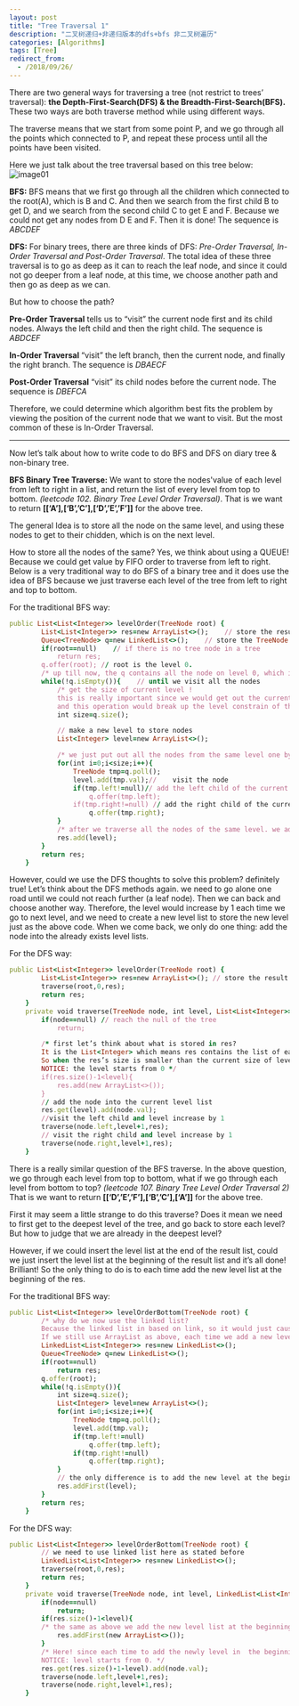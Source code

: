 ```yaml
---
layout: post
title: "Tree Traversal 1"
description: "二叉树递归+非递归版本的dfs+bfs 非二叉树遍历"
categories: [Algorithms]
tags: [Tree]
redirect_from:
  - /2018/09/26/
---
```


There are two general ways for traversing a tree (not restrict to trees’ traversal): **the Depth-First-Search(DFS) & the Breadth-First-Search(BFS).** These two ways are both traverse method while using different ways.


The traverse means that we start from some point P, and we go through all the points which connected to P, and repeat these process until all the points have been  visited. 

Here we just talk about the tree traversal based on this tree below:
![image01](http://sifanstephanie.github.io/assets/images/posts/tree1.png)


**BFS:** BFS means that we first go through all the children which connected to the root(A), which is B and C. And then we search from the first child B to get D, and we search from the second child C to get E and F. Because we could not get any nodes from D E and F. Then it is done! The sequence is *ABCDEF*

**DFS:** For binary trees, there are three kinds of DFS: *Pre-Order Traversal, In-Order Traversal and Post-Order Traversal*. The total idea of these three traversal is to go as deep as it can to reach the leaf node, and since it could not go deeper from a leaf node, at this time, we choose another path and then go as deep as we can.

But how to choose the path?

**Pre-Order Traversal** tells us to “visit” the current node first and its child nodes. Always the left child and then the right child. The sequence is *ABDCEF*

**In-Order Traversal** “visit” the left branch, then the current node, and finally the right branch. The sequence is *DBAECF*

**Post-Order Traversal** “visit” its child nodes before the current node. The sequence is *DBEFCA*

Therefore, we could determine which algorithm best fits the problem by viewing the position of the current node that we want to visit. But the most common of these is In-Order Traversal.

---
Now let’s talk about how to write code to do BFS and DFS on diary tree & non-binary tree.

**BFS Binary Tree Traverse:**
We want to store the nodes'value of each level from left to right in a list, and return the list of every level from top to bottom. *(leetcode 102. Binary Tree Level Order Traversal)*. That is we want to return **[[‘A’],[‘B’,’C’],[‘D’,’E’,’F’]]** for the above tree.

The general Idea is to store all the node on the same level, and using these nodes to get to their chidden, which is on the next level. 

How to store all the nodes of the same? Yes, we think about using a QUEUE! Because we could get value by FIFO order to traverse from left to right. Below is a very traditional way to do BFS of a binary tree and it does use the idea of BFS because we just traverse each level of the tree from left to right and top to bottom.

For the traditional BFS way:
~~~ ruby
public List<List<Integer>> levelOrder(TreeNode root) {
        List<List<Integer>> res=new ArrayList<>();    // store the result
        Queue<TreeNode> q=new LinkedList<>();    // store the TreeNode
        if(root==null)    // if there is no tree node in a tree
            return res;
        q.offer(root); // root is the level 0.
        /* up till now, the q contains all the node on level 0, which is the root node.*/
        while(!q.isEmpty()){    // until we visit all the nodes
            /* get the size of current level ! 
            this is really important since we would get out the current nodes on level x and put in the nodes on level x+1, 
            and this operation would break up the level constrain of the queue.*/
            int size=q.size();    

            // make a new level to store nodes
            List<Integer> level=new ArrayList<>();

            /* we just put out all the nodes from the same level one by one and add their children in to the new level list */
            for(int i=0;i<size;i++){
                TreeNode tmp=q.poll();
                level.add(tmp.val);//    visit the node
                if(tmp.left!=null)// add the left child of the current node
                    q.offer(tmp.left);
                if(tmp.right!=null) // add the right child of the current node
                    q.offer(tmp.right);
            }
            /* after we traverse all the nodes of the same level. we add the final level list to the result.*/
            res.add(level);
        }
        return res;
    }
~~~ 

However, could we use the DFS thoughts to solve this problem? definitely true!
Let’s think about the DFS methods again. we need to go alone one road until we could not reach further (a leaf node). Then we can back and choose another way. Therefore, the level would increase by 1 each time we go to next level, and we need to create a new level list to store the new level just as the above code. When we come back, we only do one thing: add the node into the already exists level lists.

For the DFS way:
~~~ ruby
public List<List<Integer>> levelOrder(TreeNode root) {
        List<List<Integer>> res=new ArrayList<>(); // store the result
        traverse(root,0,res);
        return res;
    }
    private void traverse(TreeNode node, int level, List<List<Integer>> res){
        if(node==null) // reach the null of the tree
            return;

        /* first let’s think about what is stored in res? 
        It is the List<Integer> which means res contains the list of each level. 
        So when the res’s size is smaller than the current size of level we have reached, we need to add a new level list. 
        NOTICE: the level starts from 0 */
        if(res.size()-1<level){ 
            res.add(new ArrayList<>());
        }
        // add the node into the current level list
        res.get(level).add(node.val);
        //visit the left child and level increase by 1 
        traverse(node.left,level+1,res); 
        // visit the right child and level increase by 1
        traverse(node.right,level+1,res);
    }
~~~

There is a really similar question of the BFS traverse. In the above question, we go through each level from top to bottom, what if we go through each level from bottom to top? *(leetcode 107. Binary Tree Level Order Traversal 2)* That is we want to return **[[‘D’,’E’,’F’],[‘B’,’C’],[‘A’]]** for the above tree.

First it may seem a little strange to do this traverse? Does it mean we need to first get to the deepest level of the tree, and go back to store each level? But how to judge that we are already in the deepest level? 

However, if we could insert the level list at the end of the result list, could we just insert the level list at the beginning of the result list and it’s all done!
Brilliant! So the only thing to do is to each time add the new level list at the beginning of the res.

For the traditional BFS way:
~~~ ruby
public List<List<Integer>> levelOrderBottom(TreeNode root) {
        /* why do we now use the linked list? 
        Because the linked list in based on link, so it would just cause constant time to add the new level list at the beginning of res. 
        If we still use ArrayList as above, each time we add a new level list, we need to move all the list to next. */
        LinkedList<List<Integer>> res=new LinkedList<>();
        Queue<TreeNode> q=new LinkedList<>();
        if(root==null)
            return res;
        q.offer(root);
        while(!q.isEmpty()){
            int size=q.size();
            List<Integer> level=new ArrayList<>();
            for(int i=0;i<size;i++){
                TreeNode tmp=q.poll();
                level.add(tmp.val);
                if(tmp.left!=null)
                    q.offer(tmp.left);
                if(tmp.right!=null)
                    q.offer(tmp.right);
            }
            // the only difference is to add the new level at the beginning of res!
            res.addFirst(level);
        }
        return res;
    }
~~~

For the DFS way:
~~~ ruby
public List<List<Integer>> levelOrderBottom(TreeNode root) {
        // we need to use linked list here as stated before
        LinkedList<List<Integer>> res=new LinkedList<>();
        traverse(root,0,res);
        return res;
    }
    private void traverse(TreeNode node, int level, LinkedList<List<Integer>> res){
        if(node==null)
            return;
        if(res.size()-1<level){
        /* the same as above we add the new level list at the beginning of the res. */
            res.addFirst(new ArrayList<>());
        }
        /* Here! since each time to add the newly level in  the beginning, so there is some simple math to do to get the correct level. 
        NOTICE: level starts from 0. */
        res.get(res.size()-1-level).add(node.val);
        traverse(node.left,level+1,res);
        traverse(node.right,level+1,res);
    }

~~~


